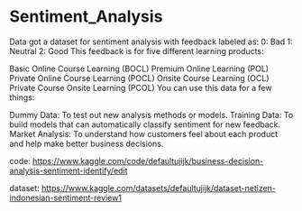 # Sentiment_Analysis

Data got a dataset for sentiment analysis with feedback labeled as:
0: Bad
1: Neutral
2: Good
This feedback is for five different learning products:

Basic Online Course Learning (BOCL)
Premium Online Learning (POL)
Private Online Course Learning (POCL)
Onsite Course Learning (OCL)
Private Course Onsite Learning (PCOL)
You can use this data for a few things:

Dummy Data: To test out new analysis methods or models.
Training Data: To build models that can automatically classify sentiment for new feedback.
Market Analysis: To understand how customers feel about each product and help make better business decisions.

code: https://www.kaggle.com/code/defaultujijk/business-decision-analysis-sentiment-identify/edit

dataset: https://www.kaggle.com/datasets/defaultujijk/dataset-netizen-indonesian-sentiment-review1
